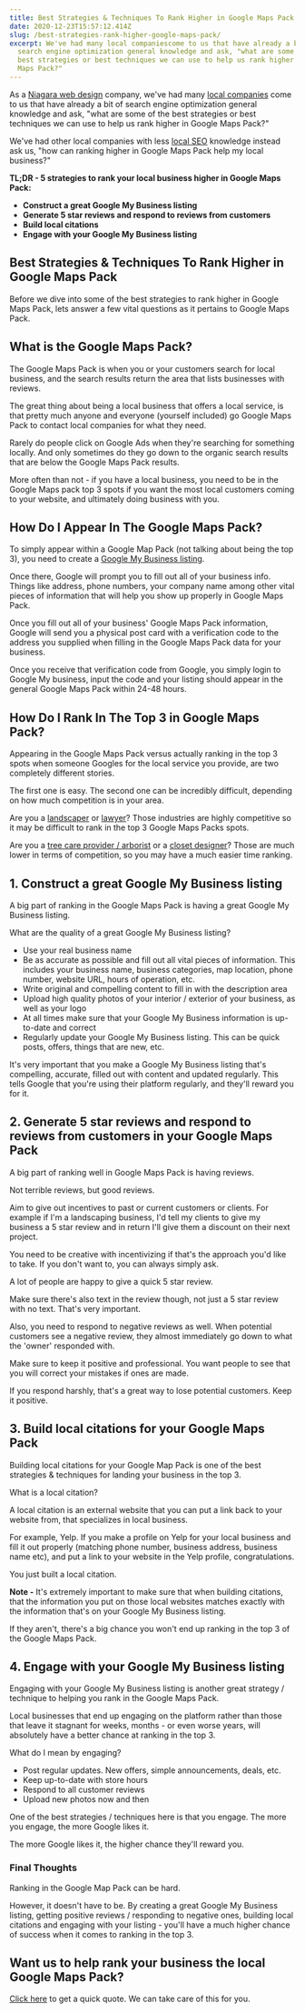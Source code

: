 ```yaml
---
title: Best Strategies & Techniques To Rank Higher in Google Maps Pack
date: 2020-12-23T15:57:12.414Z
slug: /best-strategies-rank-higher-google-maps-pack/
excerpt: We've had many local companiescome to us that have already a bit of
  search engine optimization general knowledge and ask, "what are some of the
  best strategies or best techniques we can use to help us rank higher in Google
  Maps Pack?"
---
```

As a [Niagara web design](https://infused.agency/) company, we've had many [local companies](https://infused.agency/kd-flowers) come to us that have already a bit of search engine optimization general knowledge and ask, "what are some of the best strategies or best techniques we can use to help us rank higher in Google Maps Pack?"

We've had other local companies with less [local SEO](https://infused.agency/seo) knowledge instead ask us, "how can ranking higher in Google Maps Pack help my local business?"

**TL;DR - 5 strategies to rank your local business higher in Google Maps Pack:**

* **Construct a great Google My Business listing**
* **Generate 5 star reviews and respond to reviews from customers**
* **Build local citations**
* **Engage with your Google My Business listing**

## Best Strategies & Techniques To Rank Higher in Google Maps Pack

Before we dive into some of the best strategies to rank higher in Google Maps Pack, lets answer a few vital questions as it pertains to Google Maps Pack.

## What is the Google Maps Pack?

The Google Maps Pack is when you or your customers search for local business, and the search results return the area that lists businesses with reviews.

The great thing about being a local business that offers a local service, is that pretty much anyone and everyone (yourself included) go Google Maps Pack to contact local companies for what they need.

Rarely do people click on Google Ads when they're searching for something locally. And only sometimes do they go down to the organic search results that are below the Google Maps Pack results.

More often than not - if you have a local business, you need to be in the Google Maps pack top 3 spots if you want the most local customers coming to your website, and ultimately doing business with you.

## How Do I Appear In The Google Maps Pack?

To simply appear within a Google Map Pack (not talking about being the top 3), you need to create a [Google My Business listing](https://www.google.com/business/).

Once there, Google will prompt you to fill out all of your business info. Things like address, phone numbers, your company name among other vital pieces of information that will help you show up properly in Google Maps Pack.

Once you fill out all of your business' Google Maps Pack information, Google will send you a physical post card with a verification code to the address you supplied when filling in the Google Maps Pack data for your business.

Once you receive that verification code from Google, you simply login to Google My business, input the code and your listing should appear in the general Google Maps Pack within 24-48 hours.

## How Do I Rank In The Top 3 in Google Maps Pack?

Appearing in the Google Maps Pack versus actually ranking in the top 3 spots when someone Googles for the local service you provide, are two completely different stories.

The first one is easy. The second one can be incredibly difficult, depending on how much competition is in your area.

Are you a [landscaper](https://infused.agency/seo-keywords-for-landscapers/) or [lawyer](https://infused.agency/seo-keywords-for-lawyers/)? Those industries are highly competitive so it may be difficult to rank in the top 3 Google Maps Packs spots.

Are you a [tree care provider / arborist](https://infused.agency/seo-keywords-for-tree-service-arborists/) or a [closet designer](https://infused.agency/seo-keywords-for-closet-designers)? Those are much lower in terms of competition, so you may have a much easier time ranking.

## 1. Construct a great Google My Business listing

A big part of ranking in the Google Maps Pack is having a great Google My Business listing.

What are the quality of a great Google My Business listing?

* Use your real business name
* Be as accurate as possible and fill out all vital pieces of information. This includes your business name, business categories, map location, phone number, website URL, hours of operation, etc.
* Write original and compelling content to fill in with the description area
* Upload high quality photos of your interior / exterior of your business, as well as your logo
* At all times make sure that your Google My Business information is up-to-date and correct
* Regularly update your Google My Business listing. This can be quick posts, offers, things that are new, etc.

It's very important that you make a Google My Business listing that's compelling, accurate, filled out with content and updated regularly. This tells Google that you're using their platform regularly, and they'll reward you for it.

## 2. Generate 5 star reviews and respond to reviews from customers in your Google Maps Pack

A big part of ranking well in Google Maps Pack is having reviews.

Not terrible reviews, but good reviews.

Aim to give out incentives to past or current customers or clients. For example if I'm a landscaping business, I'd tell my clients to give my business a 5 star review and in return I'll give them a discount on their next project.

You need to be creative with incentivizing if that's the approach you'd like to take. If you don't want to, you can always simply ask.

A lot of people are happy to give a quick 5 star review.

Make sure there's also text in the review though, not just a 5 star review with no text. That's very important.

Also, you need to respond to negative reviews as well. When potential customers see a negative review, they almost immediately go down to what the 'owner' responded with.

Make sure to keep it positive and professional. You want people to see that you will correct your mistakes if ones are made. 

If you respond harshly, that's a great way to lose potential customers. Keep it positive.

## 3. Build local citations for your Google Maps Pack

Building local citations for your Google Map Pack is one of the best strategies & techniques for landing your business in the top 3.

What is a local citation?

A local citation is an external website that you can put a link back to your website from, that specializes in local business.

For example, Yelp. If you make a profile on Yelp for your local business and fill it out properly (matching phone number, business address, business name etc), and put a link to your website in the Yelp profile, congratulations.

You just built a local citation.

**Note -** It's extremely important to make sure that when building citations, that the information you put on those local websites matches exactly with the information that's on your Google My Business listing.

If they aren't, there's a big chance you won't end up ranking in the top 3 of the Google Maps Pack. 

## 4. Engage with your Google My Business listing

Engaging with your Google My Business listing is another great strategy / technique to helping you rank in the Google Maps Pack.

Local businesses that end up engaging on the platform rather than those that leave it stagnant for weeks, months - or even worse years, will absolutely have a better chance at ranking in the top 3.

What do I mean by engaging?

* Post regular updates. New offers, simple announcements, deals, etc.
* Keep up-to-date with store hours
* Respond to all customer reviews
* Upload new photos now and then

One of the best strategies / techniques here is that you engage. The more you engage, the more Google likes it.

The more Google likes it, the higher chance they'll reward you.

### Final Thoughts

Ranking in the Google Map Pack can be hard.

However, it doesn't have to be. By creating a great Google My Business listing, getting positive reviews / responding to negative ones, building local citations and engaging with your listing - you'll have a much higher chance of success when it comes to ranking in the top 3.

## Want us to help rank your business the local Google Maps Pack?

[Click here](https://infused.agency/get-started) to get a quick quote. We can take care of this for you.